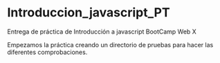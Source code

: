 # Introduccion_javascript_PT
Entrega de práctica de Introducción a javascript BootCamp Web X

Empezamos la práctica creando un directorio de pruebas para hacer las diferentes comprobaciones.
